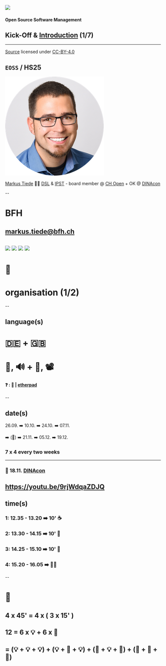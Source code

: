 [<img src="https://upload.wikimedia.org/wikipedia/commons/2/25/Berner_Fachhochschule_Logo_small.svg" width="128px">](https://commons.wikimedia.org/wiki/File:Berner_Fachhochschule_Logo_small.svg)

#### Open Source Software Management

## Kick-Off & [Introduction](https://digital-sustainability.github.io/module-eoss-ospo101/module1/) (1/7)

<hr>

[Source](https://github.com/digital-sustainability/module-eoss/tree/main/docs/content/01) licensed under [CC-BY-4.0](https://github.com/digital-sustainability/module-eoss/blob/main/LICENSE)

`EOSS` / **HS25**
--
![me](https://github.com/MarkusTiede/about/raw/main/img/me-circle.png)

[Markus Tiede](http://www.mtiede.de) 👨‍🏫 [DSL](https://www.bfh.ch/de/forschung/forschungsbereiche/digital-sustainability-lab/) & [IPST](https://www.bfh.ch/de/forschung/forschungsbereiche/public-sector-transformation/) - board member @ [CH Open](https://www.ch-open.ch) + OK @ [DINAcon](https://dinacon.ch)

--
# BFH

## markus.tiede@bfh.ch

[<img width="32" src="https://cdn.jsdelivr.net/npm/simple-icons@v9/icons/github.svg" />](https://github.com/MarkusTiede/)
[<img width="32" src="https://cdn.jsdelivr.net/npm/simple-icons@v9/icons/linkedin.svg" />](https://www.linkedin.com/in/markus-tiede/)
[<img width="32" src="https://cdn.jsdelivr.net/npm/simple-icons@v9/icons/eclipseide.svg" />](https://accounts.eclipse.org/users/mtiede)
[<img width="32" src="https://cdn.jsdelivr.net/npm/simple-icons@v9/icons/x.svg" />](https://twitter.com/MarkusTiede)
---
# 🧱
# organisation (1/2)
--
## language(s)

# 🇩🇪 + 🇬🇧
# 🎤, 🔊 + 📝, 📽️
#### ❓ : 🙋 | [etherpad](https://etherpad.wikimedia.org/p/bfh-ch-module-eoss-hs25)
--
## date(s) 

26.09. ➡️ 10.10. ➡️ 24.10. ➡️ 07.11. 

 ➡️ (🌟) ➡️ 21.11. ➡️ 05.12. ➡️ 19.12. 

### 7 x 4 every two weeks

<hr>

### 🌟 18.11. [DINAcon](https://dinacon.ch)

https://youtu.be/9rjWdqaZDJQ
--
## time(s)

### 1: 12.35 - 13.20 ➡️ 10' ☕

### 2: 13.30 - 14.15 ➡️ 10' 🌳

### 3: 14.25 - 15.10 ➡️ 10' 🍵

### 4: 15.20 - 16.05 ➡️ 🧑‍🎓
--
# 🍔

## 4 x 45' =  4 x ( 3 x 15' )

## 12 = 6 x 💡 + 6 x 💪

## = (💡 + 💡 + 💡) + (💡 + 💪 + 💡) + (💪 + 💡 + 💪) + (💪 + 💪 + 💪)
